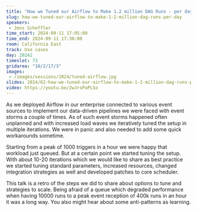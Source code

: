 ```yaml
---
title: "How we Tuned our Airflow to Make 1.2 million DAG Runs - per day!"
slug: how-we-tuned-our-airflow-to-make-1-2-million-dag-runs-per-day
speakers:
 - Jens Scheffler
time_start: 2024-09-11 17:05:00
time_end: 2024-09-11 17:30:00
room: California East
track: Use cases
day: 20242
timeslot: 73
gridarea: "16/2/17/3"
images: 
 - /images/sessions/2024/tuned-airflow.jpg
slides: 2024/62-how-we-tuned-our-airflow-to-make-1-2-million-dag-runs-per-day.pdf
video: https://youtu.be/2wJrsPaPLSo
---
```


As we deployed Airflow in our enterprise connected to various event sources to implement our data-driven pipelines we were faced with event storms a couple of times. As of such event storms happened often unplanned and with increased load waves we iteratively tuned the setup in multiple iterations. We were in panic and also needed to add some quick workarounds sometime.
 
 
 
 Starting from a peak of 1000 triggers in a hour we were happy that workload just queued. But at a certain point we started tuning the setup. With about 10-20 iterations which we would like to share as best practice we started tuning standard parameters, increased resources, changed integration strategies as well and developed patches to core scheduler.
 
 
 
 This talk is a retro of the steps we did to share about options to tune and strategies to scale. Being afraid of a queue which degraded performance when having 10000 runs to a peak event reception of 400k runs in an hour it was a long way. You also might hear about some anti-patterns as learning.